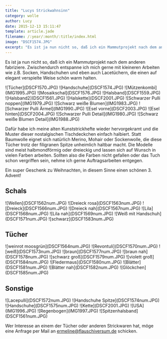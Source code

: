 ```yaml
---
title: "Lucys Strickwahnsinn"
category: wolle
author: Lucy
date: 2015-12-13 15:11:47
template: article.jade
filename: /:year/:month/:title/index.html
image: "DSCF1574.JPG"
excerpt: "Es ist ja nun nicht so, daß ich ein Mammutprojekt nach dem anderen fabriziere."
---
```


Es ist ja nun nicht so, daß ich ein Mammutprojekt nach dem anderen fabriziere. Zwischendurch entspanne ich mich gerne mit kleineren Arbeiten wie z.B. Socken, Handschuhen und eben auch Lacetüchern, die einen auf elegant verspielte Weise schön warm halten.

<div class="slideshow">
![Tücher](DSCF1570.JPG)
![Handschuhe](DSCF1574.JPG)
![Mützenkombi](IMG1995.JPG)
![Mosaikschal](DSCF1576.JPG)
![Halsband](DSCF1559.JPG)
![Halsband2](DSCF1561.JPG)
![Halskette](DSCF2001.JPG)
![Schwarzer Pulli noppen](IMG1979.JPG)
![Schwarz weiße Blumen](IMG1983.JPG)
![Schwarzer Pulli Ärmel](IMG1990.JPG)
![Esel vorne](DSCF2003.JPG)
![Esel hinten](DSCF2004.JPG)
![Schwarzer Pulli Detail](IMG1980.JPG)
![Schwarz weiße Blumen Detail](IMG1988.JPG)
</div>


Dafür habe ich meine alten Kunststrickhefte wieder hervorgekramt und die Muster dieser nostalgischen Tischdeckchen einfach halbiert. Statt Baumwolle eignet sich natürlich Merino, Mohair oder Sockenwolle, die diese Tücher trotz der filigranen Spitze unheimlich haltbar macht. Die Modelle sind meist halbmondförmig oder dreieckig und lassen sich auf Wunsch in vielen Farben arbeiten. Sollten also die Farben nicht gefallen oder das Tuch schon vergriffen sein, nehme ich gerne Auftragsarbeiten entgegen.

Ein super Geschenk zu Weihnachten, in diesem Sinne einen schönen 3. Advent! 


## Schals
<div class="slideshow">
![Wellen](DSCF1562num.JPG)
![Dreieck rosa](DSCF1563num.JPG)
![Dreieck](DSCF1566num.JPG)
![Dreieck nah](DSCF1567num.JPG)
![Lila](DSCF1568num.JPG)
![Lila nah](DSCF1569num.JPG)
![Weiß mit Handschuh](DSCF1571num.JPG)
![schwarz](DSCF1583num.JPG)
</div>


## Tücher
<div class="slideshow">
![weinrot moosgrün](DSCF1564num.JPG)
![Revontuli](DSCF1570num.JPG)
![weiß](DSCF1573num.JPG)
![braun](DSCF1577num.JPG)
![braun nah](DSCF1578num.JPG)
![schwarz groß](DSCF1579num.JPG)
![violett groß](DSCF1584num.JPG)
![Fledermaus](DSCF1580num.JPG)
![Blätter](DSCF1581num.JPG)
![Blätter nah](DSCF1582num.JPG)
![Glöckchen](DSCF1585num.JPG)
</div>


## Sonstige
<div class="slideshow">
![Lacepulli](DSCF1572num.JPG)
![Handschuhe Spitze](DSCF1574num.JPG)
![Handschuhe](DSCF1575num.JPG)
![Kette](DSCF2001.JPG)
![USA](IMG1996.JPG)
![Regenbogen](IMG1997.JPG)
![Spitzenhalsband](DSCF1561num.JPG)
</div>

Wer Interesse an einem der Tücher oder anderen Strickwaren hat, möge eine Anfrage per Mail an ermeline@flauschiversum.de schicken.




